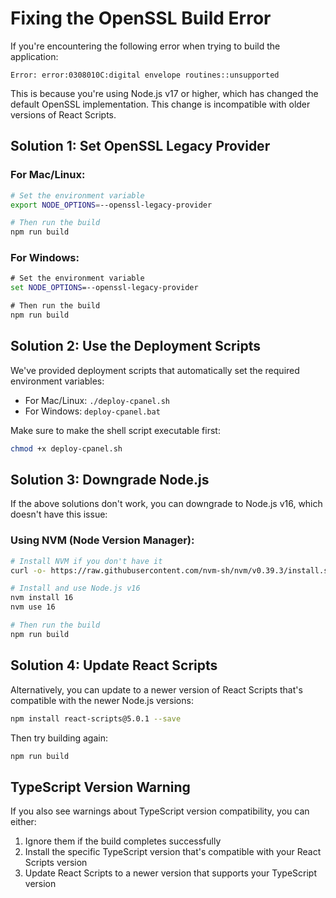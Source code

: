 # Fixing the OpenSSL Build Error

If you're encountering the following error when trying to build the application:

```
Error: error:0308010C:digital envelope routines::unsupported
```

This is because you're using Node.js v17 or higher, which has changed the default OpenSSL implementation. This change is incompatible with older versions of React Scripts.

## Solution 1: Set OpenSSL Legacy Provider

### For Mac/Linux:

```bash
# Set the environment variable
export NODE_OPTIONS=--openssl-legacy-provider

# Then run the build
npm run build
```

### For Windows:

```cmd
# Set the environment variable
set NODE_OPTIONS=--openssl-legacy-provider

# Then run the build
npm run build
```

## Solution 2: Use the Deployment Scripts

We've provided deployment scripts that automatically set the required environment variables:

- For Mac/Linux: `./deploy-cpanel.sh`
- For Windows: `deploy-cpanel.bat`

Make sure to make the shell script executable first:

```bash
chmod +x deploy-cpanel.sh
```

## Solution 3: Downgrade Node.js

If the above solutions don't work, you can downgrade to Node.js v16, which doesn't have this issue:

### Using NVM (Node Version Manager):

```bash
# Install NVM if you don't have it
curl -o- https://raw.githubusercontent.com/nvm-sh/nvm/v0.39.3/install.sh | bash

# Install and use Node.js v16
nvm install 16
nvm use 16

# Then run the build
npm run build
```

## Solution 4: Update React Scripts

Alternatively, you can update to a newer version of React Scripts that's compatible with the newer Node.js versions:

```bash
npm install react-scripts@5.0.1 --save
```

Then try building again:

```bash
npm run build
```

## TypeScript Version Warning

If you also see warnings about TypeScript version compatibility, you can either:

1. Ignore them if the build completes successfully
2. Install the specific TypeScript version that's compatible with your React Scripts version
3. Update React Scripts to a newer version that supports your TypeScript version 
